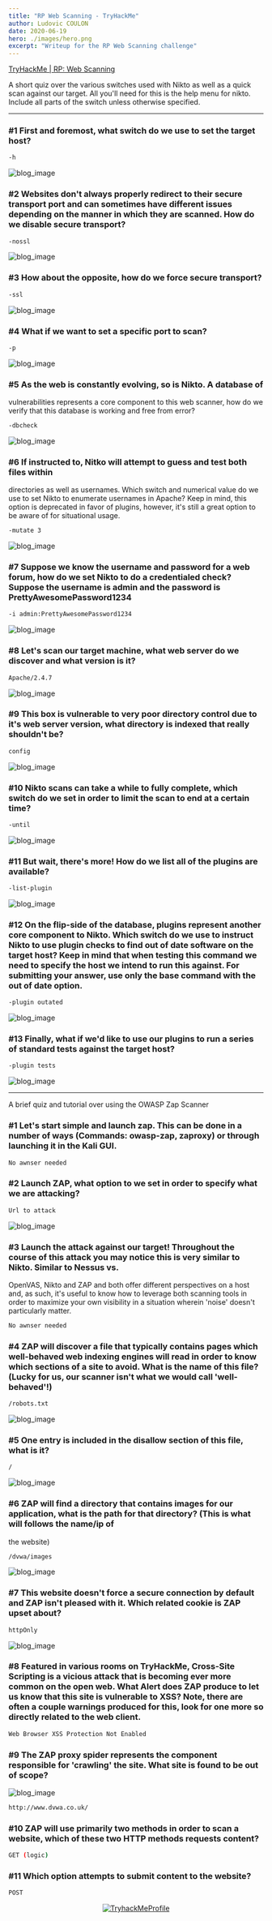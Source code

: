 ```yaml
---
title: "RP Web Scanning - TryHackMe"
author: Ludovic COULON
date: 2020-06-19
hero: ./images/hero.png
excerpt: "Writeup for the RP Web Scanning challenge"
---
```


[TryHackMe | RP: Web Scanning](https://tryhackme.com/room/rpwebscanning)

A short quiz over the various switches used with Nikto as well as a quick scan against our target. All you'll need for this is the help menu for nikto. Include all parts of the switch unless otherwise specified.

---

### #1 First and foremost, what switch do we use to set the target host?

```bash
-h
```

<div className="Image__Medium">
  <img src="https://imgur.com/PSZSL2E.png" alt="blog_image" />
</div>

### #2 Websites don't always properly redirect to their secure transport port and can sometimes have different issues depending on the manner in which they are scanned. How do we disable secure transport?

```bash
-nossl
```

<div className="Image__Medium">
  <img src="https://imgur.com/uv9VtgE.png" alt="blog_image" />
</div>

### #3 How about the opposite, how do we force secure transport?

```bash
-ssl
```

<div className="Image__Medium">
  <img src="https://imgur.com/onlbrJL.png" alt="blog_image" />
</div>

### #4 What if we want to set a specific port to scan?

```bash
-p
```

<div className="Image__Medium">
  <img src="https://imgur.com/BWc33ta.png" alt="blog_image" />
</div>

### #5 As the web is constantly evolving, so is Nikto. A database of

vulnerabilities represents a core component to this web scanner, how do
we verify that this database is working and free from error?

```bash
-dbcheck
```

<div className="Image__Medium">
  <img src="https://imgur.com/MCdgB7b.png" alt="blog_image" />
</div>

### #6 If instructed to, Nitko will attempt to guess and test both files within

directories as well as usernames. Which switch and numerical value do we use to set Nikto to enumerate usernames in Apache? Keep in mind, this option is deprecated in favor of plugins, however, it's still a great
option to be aware of for situational usage.

```bash
-mutate 3
```

<div className="Image__Small">
  <img src="https://imgur.com/d3bHgpa.png" alt="blog_image" />
</div>

### #7 Suppose we know the username and password for a web forum, how do we set Nikto to do a credentialed check? Suppose the username is admin and the password is PrettyAwesomePassword1234

```bash
-i admin:PrettyAwesomePassword1234
```

<div className="Image__Small">
  <img src="https://imgur.com/nzo8Qsi.png" alt="blog_image" />
</div>

### #8 Let's scan our target machine, what web server do we discover and what version is it?

```bash
Apache/2.4.7
```

<div className="Image__Medium">
  <img src="https://imgur.com/T6kn7p7.png" alt="blog_image" />
</div>

### #9 This box is vulnerable to very poor directory control due to it's web server version, what directory is indexed that really shouldn't be?

```bash
config
```

<div className="Image__Medium">
  <img src="https://imgur.com/0ThZXh1.png" alt="blog_image" />
</div>

### #10 Nikto scans can take a while to fully complete, which switch do we set in order to limit the scan to end at a certain time?

```bash
-until
```

<div className="Image__Medium">
  <img src="https://imgur.com/Jecp0D4.png" alt="blog_image" />
</div>

### #11 But wait, there's more! How do we list all of the plugins are available?

```bash
-list-plugin
```

<div className="Image__Medium">
  <img src="https://imgur.com/76zbgL7.png" alt="blog_image" />
</div>

### #12 On the flip-side of the database, plugins represent another core component to Nikto. Which switch do we use to instruct Nikto to use plugin checks to find out of date software on the target host? Keep in mind that when testing this command we need to specify the host we intend to run this against. For submitting your answer, use only the base command with the out of date option.

```bash
-plugin outated
```

<div className="Image__Small">
  <img src="https://imgur.com/kWA0cZ6.png" alt="blog_image" />
</div>

### #13 Finally, what if we'd like to use our plugins to run a series of standard tests against the target host?

```bash
-plugin tests
```

<div className="Image__Small">
  <img src="https://imgur.com/b9bY8DX.png" alt="blog_image" />
</div>

---

A brief quiz and tutorial over using the OWASP Zap Scanner

### #1 Let's start simple and launch zap. This can be done in a number of ways (Commands: owasp-zap, zaproxy) or through launching it in the Kali GUI.

```bash
No awnser needed
```

### #2 Launch ZAP, what option to we set in order to specify what we are attacking?

```bash
Url to attack
```

<div className="Image__Medium">
  <img src="https://imgur.com/kNmCXtC.png" alt="blog_image" />
</div>

### #3 Launch the attack against our target! Throughout the course of this attack you may notice this is very similar to Nikto. Similar to Nessus vs.

OpenVAS, Nikto and ZAP and both offer different perspectives on a host
and, as such, it's useful to know how to leverage both scanning tools in order to maximize your own visibility in a situation wherein 'noise'
doesn't particularly matter.

```bash
No awnser needed
```

### #4 ZAP will discover a file that typically contains pages which well-behaved web indexing engines will read in order to know which sections of a site to avoid. What is the name of this file? (Lucky for us, our scanner isn't what we would call 'well-behaved'!)

```bash
/robots.txt
```

<div className="Image__Medium">
  <img src="https://imgur.com/NubBOtV.png" alt="blog_image" />
</div>

### #5 One entry is included in the disallow section of this file, what is it?

```bash
/
```

<div className="Image__Medium">
  <img src="https://imgur.com/KdHnPBX.png" alt="blog_image" />
</div>

### #6 ZAP will find a directory that contains images for our application, what is the path for that directory? (This is what will follows the name/ip of

the website)

```bash
/dvwa/images
```

<div className="Image__Medium">
  <img src="https://imgur.com/To9An3c.png" alt="blog_image" />
</div>

### #7 This website doesn't force a secure connection by default and ZAP isn't pleased with it. Which related cookie is ZAP upset about?

```bash
httpOnly
```

<div className="Image__Medium">
  <img src="https://imgur.com/A3rJmu1.png" alt="blog_image" />
</div>

### #8 Featured in various rooms on TryHackMe, Cross-Site Scripting is a vicious attack that is becoming ever more common on the open web. What Alert does ZAP produce to let us know that this site is vulnerable to XSS? Note, there are often a couple warnings produced for this, look for one more so directly related to the web client.

```bash
Web Browser XSS Protection Not Enabled
```

### #9 The ZAP proxy spider represents the component responsible for 'crawling' the site. What site is found to be out of scope?

<div className="Image__Medium">
  <img src="https://imgur.com/tvDsmRF.png" alt="blog_image" />
</div>

```bash
http://www.dvwa.co.uk/
```

### #10 ZAP will use primarily two methods in order to scan a website, which of these two HTTP methods requests content?

```bash
GET (logic)
```

### #11 Which option attempts to submit content to the website?

```bash
POST
```

<center>
  <a href="https://tryhackme.com/p/boperXD" target="_blank">
    <img src="https://i.imgur.com/tpmhPhO.png" alt="TryhackMeProfile" />
  </a>
</center>
